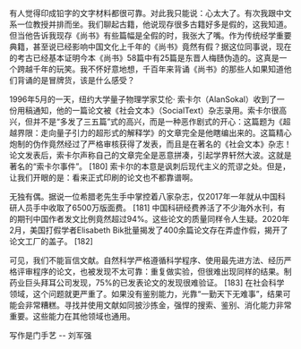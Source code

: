 有人觉得印成铅字的文字材料都很可靠。对此我只能说：心太大了。有次我跟中文系一位教授并排而坐。我们聊起古籍，他说现存很多古籍好多是假的，这我知道。但当他告诉我现存《尚书》有些篇幅是全假的时，我张大了嘴。作为传统经学重要典籍，甚至说已经影响中国文化上千年的《尚书》竟然有假？据这位同事说，现在的考古已经基本证明今本《尚书》58篇中有25篇是东晋人梅赜伪造的。这真是一个跨越千年的玩笑。我不怀好意地想，千百年来背诵《尚书》的那些人如果知道他们背诵的是冒牌货，该是什么感受？

1996年5月的一天，纽约大学量子物理学家艾伦· 索卡尔（AlanSokal）收到了一份用稿通知，他的一篇论文被《社会文本》（SocialText）杂志录用。索卡尔很高兴，但并不是“多发了三五篇”式的高兴，而是一种恶作剧式的开心：这篇题为《超越界限：走向量子引力的超形式的解释学》的文章完全是他瞎编出来的。这篇精心炮制的伪作竟然经过了严格审核获得了发表，而且是在著名的《社会文本》杂志！论文发表后，索卡尔声称自己的文章完全是恶意拼凑，引起学界轩然大波。这就是著名的“索卡尔事件”。 [180] 索卡尔的本意是讽刺后现代主义的荒谬之处。但是，让我们开眼的是：看来正式印刷的论文也不都靠谱啊。

无独有偶。据说一位希腊老先生手中掌控着八家杂志，仅2017年一年就从中国科研人员手中收取了6500万版面费。 [181] 中国科研经费养活了不少海外水刊，有的期刊中国作者发文比例竟然超过94%。这些论文的质量同样令人生疑。2020年2月，美国打假学者Elisabeth Bik批量揭发了400余篇论文存在弄虚作假，揭开了论文工厂的盖子。 [182]

可见，我们不能盲信文献。自然科学严格遵循科学程序、使用最先进方法、经历严格评审程序的论文，也被发现不太可靠：重复做实验，但很难出现同样的结果。制药业巨头拜耳公司发现，75%的已发表论文的发现很难验证。 [183] 在社会科学领域，这个问题就更严重了。如果没有鉴别能力，光靠“一勤天下无难事”，结果可能会非常糟糕。寻找并使用文献如同披沙拣金，强悍的搜索、鉴别、消化能力非常重要。这些能力在其他领域也通用。


写作是门手艺 -- 刘军强